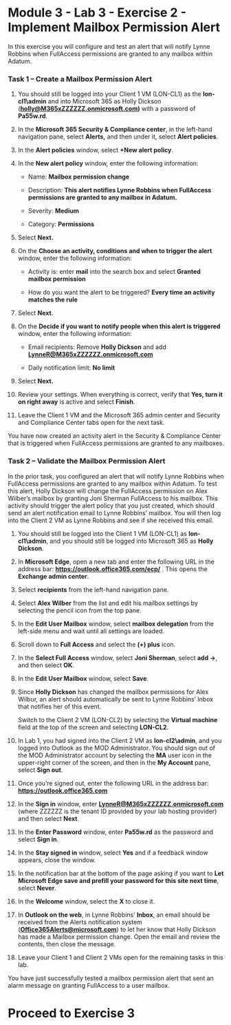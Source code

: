 # Module 3 - Lab 3 - Exercise 2 - Implement Mailbox Permission Alert


In this exercise you will configure and test an alert that will notify Lynne Robbins when FullAccess permissions are granted to any mailbox within Adatum.

### Task 1 – Create a Mailbox Permission Alert

1. You should still be logged into your Client 1 VM (LON-CL1) as the **lon-cl1\admin** and into Microsoft 365 as Holly Dickson (**holly@M365xZZZZZZ.onmicrosoft.com)** with a password of **Pa55w.rd**. 

2. In the **Microsoft 365 Security &amp; Compliance center**, in the left-hand navigation pane, select **Alerts,** and then under it, select **Alert policies**.

3. In the **Alert policies** window, select **+New alert policy**.

4. In the **New alert policy** window, enter the following information:

	- Name: **Mailbox permission change**

	- Description: **This alert notifies Lynne Robbins when FullAccess permissions are granted to any mailbox in Adatum.**

	- Severity: **Medium**

	- Category: **Permissions**

5. Select **Next.**

6. On the **Choose an activity, conditions and when to trigger the alert** window, enter the following information:

	- Activity is: enter **mail** into the search box and select **Granted mailbox permission**

	- How do you want the alert to be triggered? **Every time an activity matches the rule**

7. Select **Next.**

8. On the **Decide if you want to notify people when this alert is triggered** window, enter the following information:

	- Email recipients: Remove **Holly Dickson** and add **LynneR@M365xZZZZZZ.onmicrosoft.com**

	- Daily notification limit: **No limit**

9. Select **Next.**

10. Review your settings. When everything is correct, verify that **Yes, turn it on right away** is active and select **Finish**.

11. Leave the Client 1 VM and the Microsoft 365 admin center and Security and Compliance Center tabs open for the next task.

You have now created an activity alert in the Security & Compliance Center that is triggered when FullAccess permissions are granted to any mailboxes.


### Task 2 – Validate the Mailbox Permission Alert

In the prior task, you configured an alert that will notify Lynne Robbins when FullAccess permissions are granted to any mailbox within Adatum. To test this alert, Holly Dickson will change the FullAccess permission on Alex Wilber’s mailbox by granting Joni Sherman FullAccess to his mailbox. This activity should trigger the alert policy that you just created, which should send an alert notification email to Lynne Robbins’ mailbox. You will then log into the Client 2 VM as Lynne Robbins and see if she received this email. 

1. You should still be logged into the Client 1 VM (LON-CL1) as **lon-cl1\admin**, and you should still be logged into Microsoft 365 as **Holly Dickson**. 

2. In **Microsoft Edge**, open a new tab and enter the following URL in the address bar: **https://outlook.office365.com/ecp/** . This opens the **Exchange admin center**.

3. Select **recipients** from the left-hand navigation pane.

4. Select **Alex Wilber** from the list and edit his mailbox settings by selecting the pencil icon from the top pane.

5. In the **Edit User Mailbox** window, select **mailbox delegation** from the left-side menu and wait until all settings are loaded.

6. Scroll down to **Full Access** and select the **(+) plus** icon.

7. In the **Select Full Access** window, select **Joni Sherman**, select **add -&gt;**, and then select **OK**.

8. In the **Edit User Mailbox** window, select **Save**.

9. Since **Holly Dickson** has changed the mailbox permissions for Alex Wilbur, an alert should automatically be sent to Lynne Robbins’ Inbox that notifies her of this event.

	‎Switch to the Client 2 VM (LON-CL2) by selecting the **Virtual machine** field at the top of the screen and selecting **LON-CL2**. 

10. In Lab 1, you had signed into the Client 2 VM as **lon-cl2\admin**, and you logged into Outlook as the MOD Administrator. You should sign out of the MOD Administrator account by selecting the **MA** user icon in the upper-right corner of the screen, and then in the **My Account** pane, select **Sign out**. 

11.  Once you’re signed out, enter the following URL in the address bar: **https://outlook.office365.com**

12. In the **Sign in** window, enter **LynneR@M365xZZZZZZ.onmicrosoft.com** (where ZZZZZZ is the tenant ID provided by your lab hosting provider) and then select **Next**.

13. In the **Enter Password** window, enter **Pa55w.rd** as the password and select **Sign in**. 

14. In the **Stay signed in** window, select **Yes** and if a feedback window appears, close the window.

15. In the notification bar at the bottom of the page asking if you want to **Let Microsoft Edge save and prefill your password for this site next time**, select **Never**. 

16. In the **Welcome** window, select the **X** to close it.

17. In **Outlook on the web**, in Lynne Robbins’ **Inbox**, an email should be received from the Alerts notification system (**Office365Alerts@microsoft.com**) to let her know that Holly Dickson has made a Mailbox permission change. Open the email and review the contents, then close the message.

18. Leave your Client 1 and Client 2 VMs open for the remaining tasks in this lab.

You have just successfully tested a mailbox permission alert that sent an alarm message on granting FullAccess to a user mailbox.

# Proceed to Exercise 3
